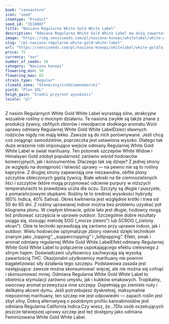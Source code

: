 ```yaml
---
book: "cannastore"
icon: "seed"
itemtype: "Product"
seed_id: "1510007"
title: "Nasiona Regularne White Gold White Label"
description: "Odmiana Regularna White Gold White Label ma dużą zawartość THC. Jest uwielbiana za obfite plony, ilość żywicy i słodki aromat. Zamów teraz!"
image: "https://img.sensiseeds.com/pl/nasiona-konopi/whitelabel/white-gold-image.png"
slug: "/pl-nasiona-regularne-white-gold-white-label"
url: "https://sensiseeds.com/pl/nasiona-konopi/whitelabel/white-gold?a_aid=cannastore"
price: 75
currency: "eur"
number_of_seeds: 10
category: "Nasiona konopi"
flowering_min: 50
flowering_max: 65
strain_type: "Regular"
climate_zone: "Słoneczny/śródziemnomorski"
yield: "Plon XXL"
heigh_gain: "Średni przyrost wysokości"
locale: "pl"
---
```

Z nasion Regularnych White Gold White Label wyrastają silne, atrakcyjne wizualnie rośliny o mocnym działaniu. Te nasiona zwykłe są także znane z produkcji żywicy, obfitych zbiorów i nieodparcie słodkiego aromatu.Wzór uprawy odmiany Regularnej White Gold White LabelDzieci sławnych rodziców nigdy nie mają lekko. Zawsze są do nich porównywane. Jeśli chcą coś osiągnąć samodzielnie, poprzeczka jest ustawiona wysoko. Dlatego tak duże wrażenie robi imponujące wejście odmiany Regularnej White Gold White Label w świat marihuany. Ten potomek szczepów White Widow i Himalayan Gold zdobył popularność zarówno wśród hodowców komercyjnych, jak i konsumentów. Dlaczego tak się dzieje? Z jednej strony ze względu na dostępność i łatwość uprawy — na pewno nie są to rośliny kapryśne. Z drugiej strony zapewniają one niezawodne, obfite plony szczytów obleczonych gęstą żywicą. Białe włoski na tle ciemnozielonych liści i szczytów (które mogą przyjmować odcienie purpury w niższych temperaturach) to prawdziwa uczta dla oczu. Szczyty są długie i puszyste, z pomarańczowymi słupkami. Rośliny te to średniej wysokości hybrydy (60% Indica, 40% Sativa). Okres kwitnienia jest względnie krótki i trwa od 50 do 65 dni. Z rośliny uprawianej indoor można bez problemu uzyskać pół kilograma plonu. W ciepłym klimacie, gdzie lato jest długie, hodowcy mogą też próbować szczęścia w uprawie outdoor. Szczególnie dobre rezultaty osiąga się, stosując metodę SOG („morze zieleni”) lub SCROG („zielony ekran”). Obie te techniki sprawdzają się zarówno przy uprawie indoor, jak i outdoor. Wielu hodowców optymalizuje zbiory również dzięki technikom znanym jako „topping”, „suppercropping” i „lollipopping”. Efekt, smak i aromat odmiany regularnej White Gold White LabelEfekt odmiany Regularnej White Gold White Label to połączenie uspokajającego efektu cielesnego z silnym hajem. Doświadczeni użytkownicy zachwycają się wysoką zawartością THC. Okazjonalni użytkownicy marihuany nie powinni bagatelizować siły działania tego szczepu. Podstawowa zasada jest następująca: zawsze można skonsumować więcej, ale nie można się cofnąć i skonsumować mniej. Odmiana Regularna White Gold White Label to obietnica stymulacji zarówno umysłu, jak i kubków smakowych. Tropikalny, owocowy aromat przewyższa inne szczepy. Dopełniają go ziemiste nuty i delikatny akcent dymu. Jeśli potrzebujesz dyskretnej, maksymalnie niepozornej marihuany, ten szczep nie jest odpowiedni — zapach roślin jest zbyt silny. Dobrą alternatywą o podobnym profilu kannabinoidów jest odmiana Regularna California Indica.Czy wiesz, że…?Dla osób oczekujących jeszcze łatwiejszej uprawy szczep jest też dostępny jako odmiana Feminizowana White Gold White Label.

